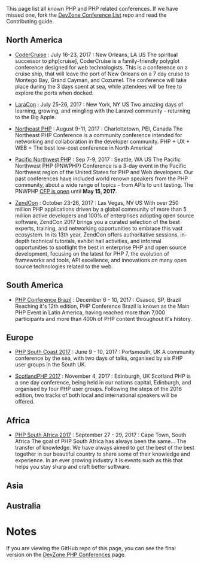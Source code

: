This page list all known PHP and PHP related conferences. If we have missed one, fork the [DevZone Conference List](https://github.com/zendtech/devzone_conference_list) repo and read the Contributing guide.

## North America
* [CoderCruise](https://www.codercruise.com/) : July 16-23, 2017 : New Orleans, LA US
The spiritual successor to php[cruise], CoderCruise is a family-friendly polyglot conference designed for web technologists. This is a conference on a cruise ship, that will leave the port of New Orleans on a 7 day cruise to Montego Bay, Grand Cayman, and Cozumel. The conference will take place during the 3 days spent at sea, while attendees will be free to explore the ports when docked.

* [LaraCon](http://laracon.us/) : July 25-26, 2017 : New York, NY US
Two amazing days of learning, growing, and mingling with the Laravel community - returning to the Big Apple.

* [Northeast PHP](http://northeastphp.org/) : August 9-11, 2017 : Charlottetown, PEI, Canada
The Northeast PHP Conference is a community conference intended for networking and collaboration in the developer community. PHP + UX + WEB = The best low-cost conference in North America!

* [Pacific Northwest PHP](http://pnwphp.com) : Sep 7-9, 2017 : Seattle, WA US
The Pacific Northwest PHP (PNWPHP) Conference is a 3-day event in the Pacific Northwest region of the United States for PHP and Web developers. Our past conferences have included world renown speakers from the PHP community, about a wide range of topics - from APIs to unit testing. The PNWPHP [CFP is open](http://cfp.pnwphp.com) until __May 15, 2017__. 

* [ZendCon](http://zendcon.com) : October 23-26, 2017 : Las Vegas, NV US
With over 250 million PHP applications driven by a global community of more than 5 million active developers and 100% of enterprises adopting open source software, ZendCon 2017 brings you a curated selection of the best experts, training, and networking opportunities to embrace this vast ecosystem. In its 13th year, ZendCon offers authoritative sessions, in-depth technical tutorials, exhibit hall activities, and informal opportunities to spotlight the best in enterprise PHP and open source development, focusing on the latest for PHP 7, the evolution of frameworks and tools, API excellence, and innovations on many open source technologies related to the web.

## South America
* [PHP Conference Brazil](http://www.phpconference.com.br) : December 6 - 10, 2017 : Osasco, SP, Brazil
Reaching it's 12th edition, PHP Conference Brazil is known as the Main PHP Event in Latin America, having reached more than 7,000 participants and more than 400h of PHP content throughout it's history.

## Europe
* [PHP South Coast 2017](https://2017.phpsouthcoast.co.uk/) : June 9 - 10, 2017 : Portsmouth, UK
A community conference by the sea, with two days of talks, organised by six PHP user groups in the South UK.

* [ScotlandPHP 2017](https://conference.scotlandphp.co.uk) : November 4, 2017 : Edinburgh, UK
Scotland PHP is a one day conference, being held in our nations capital, Edinburgh, and organised by four PHP user groups. Following the steps of the 2016 edition, two tracks of both local and international speakers will be offered.

## Africa
* [PHP South Africa 2017](http://phpsouthafrica.com/) : September 27 - 29, 2017 :  Cape Town, South Africa
The goal of PHP South Africa has always been the same… The transfer of knowledge. We have always aimed to get the best of the best together in our beautiful country to share some of their knowledge and experience. In an ever growing industry it is events such as this that helps you stay sharp and craft better software.

## Asia

## Australia

# Notes
If you are viewing the GitHub repo of this page, you can see the final version on the [DevZone PHP Conferences](https://devzone.zend.com/php-conferences/) page.
